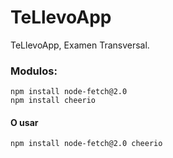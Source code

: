 # TeLlevoApp
TeLlevoApp, Examen Transversal.

<h3>Modulos:</h3>
<code>npm install node-fetch@2.0</code><br>
<code>npm install cheerio</code><br>
<h4>O usar</h4>
<code>npm install node-fetch@2.0 cheerio</code><br>
